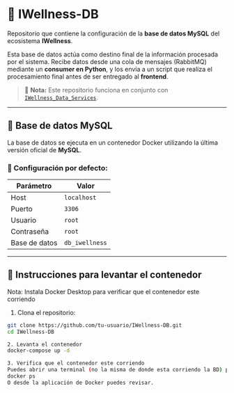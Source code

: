 # 🧠 IWellness-DB

Repositorio que contiene la configuración de la **base de datos MySQL** del ecosistema **IWellness**.

Esta base de datos actúa como destino final de la información procesada por el sistema. Recibe datos desde una cola de mensajes (RabbitMQ) mediante un **consumer en Python**, y los envía a un script que realiza el procesamiento final antes de ser entregado al **frontend**.

> 📌 **Nota:** Este repositorio funciona en conjunto con [`IWellness_Data_Services`]([https://github.com/IWellnessTesis/IWellness_data_services/tree/main]).

---

## 🐬 Base de datos MySQL

La base de datos se ejecuta en un contenedor Docker utilizando la última versión oficial de **MySQL**.

### 🔧 Configuración por defecto:

| Parámetro         | Valor         |
|------------------|---------------|
| Host             | `localhost`   |
| Puerto           | `3306`        |
| Usuario          | `root`        |
| Contraseña       | `root`        |
| Base de datos    | `db_iwellness`|

---

## 🚀 Instrucciones para levantar el contenedor
Nota: Instala Docker Desktop para verificar que el contenedor este corriendo

1. Clona el repositorio:

```bash
git clone https://github.com/tu-usuario/IWellness-DB.git
cd IWellness-DB

2. Levanta el contenedor
docker-compose up -d

3. Verifica que el contenedor este corriendo
Puedes abrir una terminal (no la misma de donde esta corriendo la BD) para verificar:
docker ps
O desde la aplicación de Docker puedes revisar.
